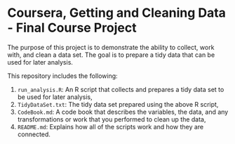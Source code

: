 # Coursera, Getting and Cleaning Data - Final Course Project

The purpose of this project is to demonstrate the ability to collect, work with, and clean a data set. The goal is to prepare a tidy data that can be used for later analysis.

This repository includes the following:

1. `run_analysis.R`: An R script that collects and prepares a tidy data set to be used for later analysis,
2. `TidyDataSet.txt`: The tidy data set prepared using the above R script, 
3. `CodeBook.md`: A code book that describes the variables, the data, and any transformations or work that you performed to clean up the data,
4. `README.md`: Explains how all of the scripts work and how they are connected.
